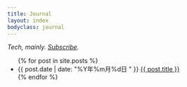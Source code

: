 ```yaml
---
title: Journal
layout: index
bodyclass: journal
---
```


*Tech, mainly.  [Subscribe](/feed.xml).*

<ul class="archive">
{% for post in site.posts %}
  <li>
      <time>{{ post.date | date: "%Y年%m月%d日 " }}</time>
      <a href="{{ post.url }}">{{ post.title }}</a>      
  </li>
{% endfor %}
</ul>
